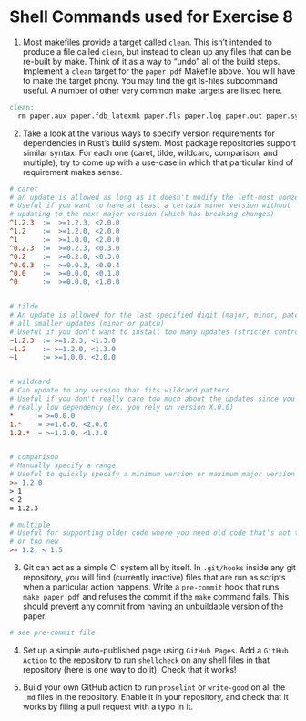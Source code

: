 # Shell Commands used for Exercise 8

1. Most makefiles provide a target called `clean`. This isn’t intended to produce a file called `clean`, but instead to clean up any files that can be re-built by make. Think of it as a way to “undo” all of the build steps. Implement a `clean` target for the `paper.pdf` Makefile above. You will have to make the target phony. You may find the git ls-files subcommand useful. A number of other very common make targets are listed here.

```makefile
clean:
  rm paper.aux paper.fdb_latexmk paper.fls paper.log paper.out paper.synctex.gz paper.toc paper.xdv
```

2. Take a look at the various ways to specify version requirements for dependencies in Rust’s build system. Most package repositories support similar syntax. For each one (caret, tilde, wildcard, comparison, and multiple), try to come up with a use-case in which that particular kind of requirement makes sense.

```makefile
# caret
# an update is allowed as long as it doesn't modify the left-most nonzero digit
# Useful if you want to have at least a certain minor version without
# updating to the next major version (which has breaking changes)
^1.2.3  :=  >=1.2.3, <2.0.0
^1.2    :=  >=1.2.0, <2.0.0
^1      :=  >=1.0.0, <2.0.0
^0.2.3  :=  >=0.2.3, <0.3.0
^0.2    :=  >=0.2.0, <0.3.0
^0.0.3  :=  >=0.0.3, <0.0.4
^0.0    :=  >=0.0.0, <0.1.0
^0      :=  >=0.0.0, <1.0.0


# tilde
# An update is allowed for the last specified digit (major, minor, patch) and
# all smaller updates (minor or patch)
# Useful if you don't want to install too many updates (stricter control than caret)
~1.2.3  := >=1.2.3, <1.3.0
~1.2    := >=1.2.0, <1.3.0
~1      := >=1.0.0, <2.0.0


# wildcard
# Can update to any version that fits wildcard pattern
# Useful if you don't really care too much about the updates since you have a
# really low dependency (ex. you rely on version X.0.0)
*     := >=0.0.0
1.*   := >=1.0.0, <2.0.0
1.2.* := >=1.2.0, <1.3.0


# comparison
# Manually specify a range
# Useful to quickly specify a minimum version or maximum major version
>= 1.2.0
> 1
< 2
= 1.2.3

# multiple
# Useful for supporting older code where you need old code that's not too old
# or too new
>= 1.2, < 1.5
```

3. Git can act as a simple CI system all by itself. In `.git/hooks` inside any git repository, you will find (currently inactive) files that are run as scripts when a particular action happens. Write a `pre-commit` hook that runs `make paper.pdf` and refuses the commit if the `make` command fails. This should prevent any commit from having an unbuildable version of the paper.

```bash
# see pre-commit file
```

4. Set up a simple auto-published page using `GitHub Pages`. Add a `GitHub Action` to the repository to run `shellcheck` on any shell files in that repository (here is one way to do it). Check that it works!

5. Build your own GitHub action to run `proselint` or `write-good` on all the `.md` files in the repository. Enable it in your repository, and check that it works by filing a pull request with a typo in it.
